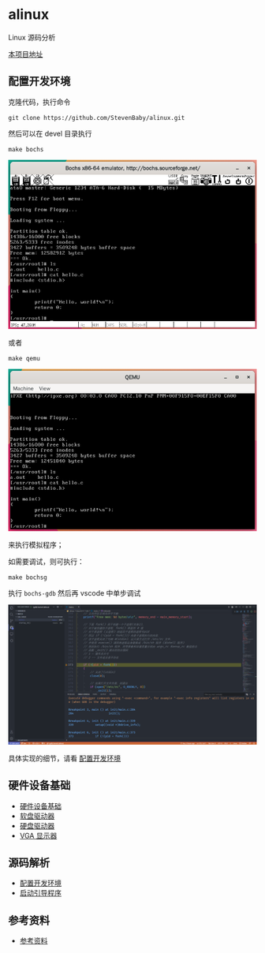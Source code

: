 # alinux
Linux 源码分析

[本项目地址](https://github.com/StevenBaby/alinux)

## 配置开发环境

克隆代码，执行命令

    git clone https://github.com/StevenBaby/alinux.git

然后可以在 devel 目录执行

    make bochs

![](./docs/images/bochs.jpg)

或者

    make qemu

![](./docs/images/qemu.jpg)

来执行模拟程序；

如需要调试，则可执行：

    make bochsg

执行 `bochs-gdb` 然后再 vscode 中单步调试

![](./docs/images/bochs-vscode.jpg)

具体实现的细节，请看 [配置开发环境](./docs/01%20配置开发环境.md)

## 硬件设备基础

- [硬件设备基础](./docs/硬件设备基础/readme.md)
- [软盘驱动器](./docs/硬件设备基础/01%20软盘驱动器.md)
- [硬盘驱动器](./docs/硬件设备基础/02%20硬盘驱动器.md)
- [VGA 显示器](./docs/硬件设备基础/03%20VGA%20显示器.md)

## 源码解析

- [配置开发环境](./docs/01%20配置开发环境.md)
- [启动引导程序](./docs/02%20启动引导程序.md)

## 参考资料

- [参考资料](./docs/参考资料.md)